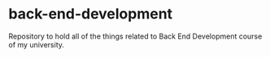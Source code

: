 # back-end-development
Repository to hold all of the things related to Back End Development course of my university.
